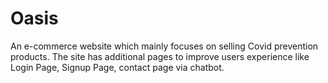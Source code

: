 # Oasis
 An e-commerce website which mainly focuses on selling Covid prevention products. The site has additional pages to improve users experience like Login Page, Signup Page, contact page via chatbot. 
